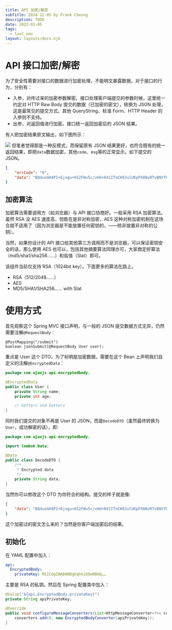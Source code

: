 ```yaml
---
title: API 加密/解密
subTitle: 2024-12-05 by Frank Cheung
description: TODO
date: 2022-01-05
tags:
  - last one
layout: layouts/docs.njk
---
```

# API 接口加密/解密
为了安全性需要对接口的数据进行加密处理，不能明文暴露数据。对于接口的行为，分别有：

- 入参，对传过来的加密参数解密。接口处理客户端提交的参数时候，这里统一约定对 HTTP Raw Body 提交的数据（已加密的密文），转换为 JSON 处理，这是最常见的提交方式。其他 QueryString、标准 Form、HTTP Header 的入参则不支持。
- 出参，对返回值进行加密。接口统一返回加密后的 JSON 结果。

有人把加密结果原文输出，如下图所示：

![](/asset/docs/temp/1.png)
但笔者觉得那是一种反模式，而保留原有 JSON 结果更好，也符合既有的统一返回结果，即把`data`数据加密，其他`code`、`msg`等的正常显示。如下提交的 JSON。

```json
{
    "errCode": "0",
    "data": "BQduoGH4PI+6jxgu+6S2FWu5c/vHd+041ITnCH9JulUKpPX8BvRTvBNYfP7……"
}
```

## 加密算法

加密算法需要调用方（如浏览器）与 API 接口协商好。一般采用 RSA 加密算法。虽然 RSA 没 AES 速度高，但胜在是非对称加密，AES 这种对称加密机制在这场合就不适用了（因为浏览器是不能放置任何密钥的，——除非放置非对称的公钥）。

当然，如果你设计的 API 接口给其他第三方调用而不是浏览器，可以保证密钥安全的话，那么使用 AES 也可以，包括其他摘要算法同理亦可，大家商定好算法（md5/sha1/sha256……）和盐值（Slat）即可。

该组件当前仅支持 RSA（1024bit key）。下面更多的算法在路上。

- RSA（512/2048……）
- AES
- MD5/SHA1/SHA256…… with Slat

# 使用方式
首先观察这个 Spring MVC 接口声明，与一般的 JSON 提交数据方式无异，仍然需要注解`@RequestBody`：

```
@PostMapping("/submit")
boolean jsonSubmit(@RequestBody User user);
```

重点是 User 这个 DTO，为了标明是加密数据，需要在这个 Bean 上声明我们自定义的注解`@EncryptedData`：

```java
package com.ajaxjs.api.encryptedbody;

@EncryptedData
public class User {
    private String name;
    private int age;

    // Getters and Setters
}
```

同时我们提交的对象不再是 User 的 JSON，而是`DecodeDTO`（虽然最终转换为`User`，成功解密的话），即:

```java
package com.ajaxjs.api.encryptedbody;

import lombok.Data;

@Data
public class DecodeDTO {
    /**
     * Encrypted data
     */
    private String data;
}
```
当然你可以修改这个 DTO 为你符合的结构。提交的样子就是像:

```json
{
    "data": "BQduoGH4PI+6jxgu+6S2FWu5c/vHd+041ITnCH9JulUKpPX8BvRTvBNYfP7……"
}
```

这个加密过的密文怎么来的？当然是你客户端加密后的结果。

## 初始化
在 YAML 配置中加入：
```yaml
api:
  EncryptedBody:
    privateKey: MIICdgIBADANBgkqhkiG9w0BAQ……
```
主要是 RSA 的私钥。然后在 Spring 配置类中加入：
```java
@Value("${api.EncryptedBody.privateKey}")
private String apiPrivateKey;

@Override
public void configureMessageConverters(List<HttpMessageConverter<?>> converters) {
    converters.add(0, new EncryptedBodyConverter(apiPrivateKey));
}
```